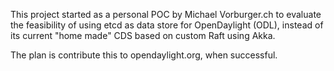 This project started as a personal POC by Michael Vorburger.ch to
evaluate the feasibility of using etcd as data store for OpenDaylight (ODL),
instead of its current "home made" CDS based on custom Raft using Akka.

The plan is contribute this to opendaylight.org, when successful.
